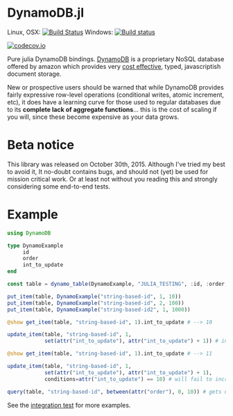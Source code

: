 # DynamoDB.jl

Linux, OSX: [![Build Status](https://travis-ci.org/dls/DynamoDB.jl.svg?branch=master)](https://travis-ci.org/dls/DynamoDB.jl)
Windows: [![Build status](https://ci.appveyor.com/api/projects/status/qwlfcnnx0i1cti11?svg=true)](https://ci.appveyor.com/project/dls/dynamodb-jl)

[![codecov.io](http://codecov.io/github/dls/DynamoDB.jl/coverage.svg?branch=master)](http://codecov.io/github/dls/DynamoDB.jl?branch=master)

Pure julia DynamoDB
bindings. [DynamoDB](https://aws.amazon.com/dynamodb/details/) is a
proprietary NoSQL database offered by amazon which provides very [cost
effective](https://aws.amazon.com/dynamodb/pricing/), typed,
javascriptish document storage.

New or prospective users should be warned that while DynamoDB provides
fairly expressive row-level operations (conditional writes, atomic
increment, etc), it does have a learning curve for those used to
regular databases due to its **complete lack of aggregate
functions**... this is the cost of scaling if you will, since these
become expensive as your data grows.

# Beta notice

This library was released on October 30th, 2015. Although I've tried
my best to avoid it, It no-doubt contains bugs, and should not (yet)
be used for mission critical work. Or at least not without you reading
this and strongly considering some end-to-end tests.

# Example

```julia
using DynamoDB

type DynamoExample
     id
     order
     int_to_update
end

const table = dynamo_table(DynamoExample, "JULIA_TESTING", :id, :order; env=env)

put_item(table, DynamoExample("string-based-id", 1, 10))
put_item(table, DynamoExample("string-based-id", 2, 100))
put_item(table, DynamoExample("string-based-id2", 1, 1000))

@show get_item(table, "string-based-id", 1).int_to_update # --> 10

update_item(table, "string-based-id", 1,
            set(attr("int_to_update"), attr("int_to_update") + 1)) # increments int_to_update

@show get_item(table, "string-based-id", 1).int_to_update # --> 11

update_item(table, "string-based-id", 1,
            set(attr("int_to_update"), attr("int_to_update") + 1),
            conditions=attr("int_to_update") == 10) # will fail to increment -- int_to_upate is 11

query(table, "string-based-id", between(attr("order"), 0, 10)) # gets us those first two elements
```

See the [integration
test](https://github.com/dls/DynamoDB.jl/blob/master/test/integration_tests.jl)
for more examples.